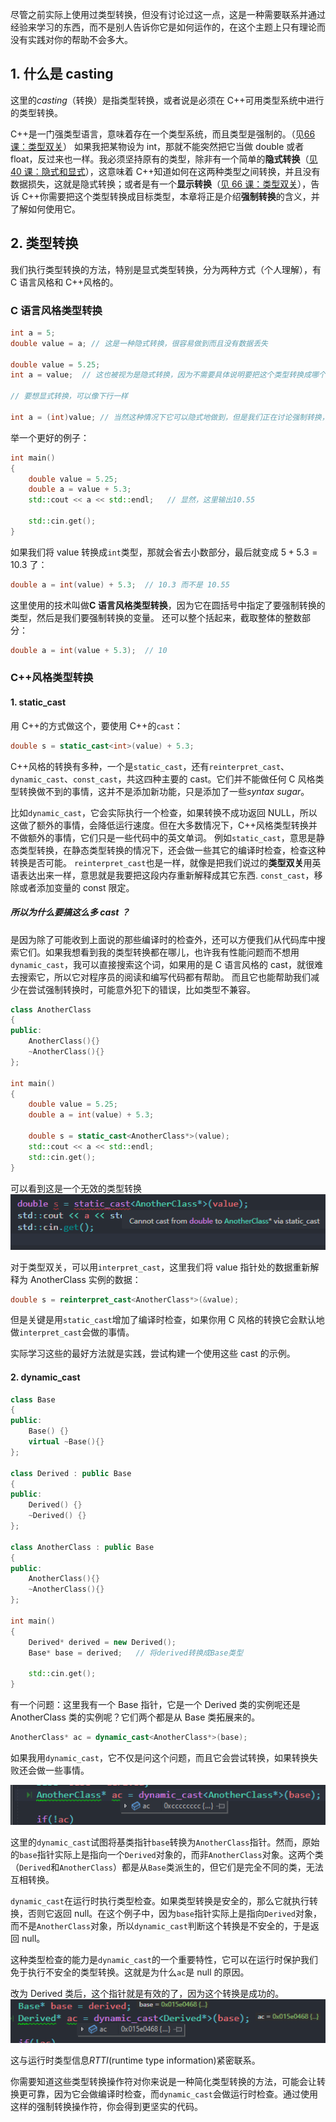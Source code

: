 尽管之前实际上使用过类型转换，但没有讨论过这一点，这是一种需要联系并通过经验来学习的东西，而不是别人告诉你它是如何运作的，在这个主题上只有理论而没有实践对你的帮助不会多大。

## 1. 什么是 casting

这里的*casting*（转换）是指类型转换，或者说是必须在 C++可用类型系统中进行的类型转换。

C++是一门强类型语言，意味着存在一个类型系统，而且类型是强制的。（见[66 课：类型双关](66%20Type%20Punning%20in%20C++.md#^4d9dfe)）
如果我把某物设为 int，那就不能突然把它当做 double 或者 float，反过来也一样。我必须坚持原有的类型，除非有一个简单的**隐式转换**（[见 40 课：隐式和显式](40%20Implicit%20Conversion%20and%20the%20Explicit%20Keyword%20in%20C++.md#^cde452)），这意味着 C++知道如何在这两种类型之间转换，并且没有数据损失，这就是隐式转换；或者是有一个**显示转换**（[见 66 课：类型双关](66%20Type%20Punning%20in%20C++.md#^f3904d)），告诉 C++你需要把这个类型转换成目标类型，本章将正是介绍**强制转换**的含义，并了解如何使用它。

## 2. 类型转换

我们执行类型转换的方法，特别是显式类型转换，分为两种方式（个人理解），有 C 语言风格和 C++风格的。

### C 语言风格类型转换

```cpp
int a = 5;
double value = a; // 这是一种隐式转换，很容易做到而且没有数据丢失

double value = 5.25;
int a = value;  // 这也被视为是隐式转换，因为不需要具体说明要把这个类型转换成哪个类型

// 要想显式转换，可以像下行一样

int a = (int)value; // 当然这种情况下它可以隐式地做到，但是我们正在讨论强制转换，所以先这样写
```

举一个更好的例子：

```cpp
int main()
{
	double value = 5.25;
	double a = value + 5.3;
	std::cout << a << std::endl;   // 显然，这里输出10.55

	std::cin.get();
}
```

如果我们将 value 转换成`int`类型，那就会省去小数部分，最后就变成 $5+5.3=10.3$ 了：

```cpp
double a = int(value) + 5.3;  // 10.3 而不是 10.55
```

这里使用的技术叫做**C 语言风格类型转换**，因为它在圆括号中指定了要强制转换的类型，然后是我们要强制转换的变量。
还可以整个括起来，截取整体的整数部分：

```cpp
double a = int(value + 5.3);  // 10
```

### C++风格类型转换

#### 1. static_cast

用 C++的方式做这个，要使用 C++的`cast`：

```cpp
double s = static_cast<int>(value) + 5.3;
```

C++风格的转换有多种，一个是`static_cast`，还有`reinterpret_cast`、`dynamic_cast`、`const_cast`，共这四种主要的 cast。它们并不能做任何 C 风格类型转换做不到的事情，这并不是添加新功能，只是添加了一些*syntax sugar*。

比如`dynamic_cast`，它会实际执行一个检查，如果转换不成功返回 NULL，所以这做了额外的事情，会降低运行速度。但在大多数情况下，C++风格类型转换并不做额外的事情，它们只是一些代码中的英文单词。
例如`static_cast`，意思是静态类型转换，在静态类型转换的情况下，还会做一些其它的编译时检查，检查这种转换是否可能。
`reinterpret_cast`也是一样，就像是把我们说过的**类型双关**用英语表达出来一样，意思就是我要把这段内存重新解释成其它东西.
`const_cast`，移除或者添加变量的 const 限定。

##### 所以为什么要搞这么多 cast ？

是因为除了可能收到上面说的那些编译时的检查外，还可以方便我们从代码库中搜索它们。如果我想看到我的类型转换都在哪儿，也许我有性能问题而不想用`dynamic_cast`，我可以直接搜索这个词，如果用的是 C 语言风格的 cast，就很难去搜索它，所以它对程序员的阅读和编写代码都有帮助。
而且它也能帮助我们减少在尝试强制转换时，可能意外犯下的错误，比如类型不兼容。

```cpp
class AnotherClass
{
public:
	AnotherClass(){}
	~AnotherClass(){}
};

int main()
{
	double value = 5.25;
	double a = int(value) + 5.3;

	double s = static_cast<AnotherClass*>(value);
	std::cout << a << std::endl;
	std::cin.get();
}
```

可以看到这是一个无效的类型转换
![](./storage%20bag/Pasted%20image%2020230727161515.png)

对于类型双关，可以用`interpret_cast`，这里我们将 value 指针处的数据重新解释为 AnotherClass 实例的数据：

```cpp
double s = reinterpret_cast<AnotherClass*>(&value);
```

但是关键是用`static_cast`增加了编译时检查，如果你用 C 风格的转换它会默认地做`interpret_cast`会做的事情。

实际学习这些的最好方法就是实践，尝试构建一个使用这些 cast 的示例。

#### 2. dynamic_cast

```cpp
class Base
{
public:
	Base() {}
	virtual ~Base(){}
};

class Derived : public Base
{
public:
	Derived() {}
	~Derived() {}
};

class AnotherClass : public Base
{
public:
	AnotherClass(){}
	~AnotherClass(){}
};

int main()
{
	Derived* derived = new Derived();
	Base* base = derived;   // 将derived转换成Base类型

	std::cin.get();
}
```

有一个问题：这里我有一个 Base 指针，它是一个 Derived 类的实例呢还是 AnotherClass 类的实例呢？它们两个都是从 Base 类拓展来的。

```cpp
AnotherClass* ac = dynamic_cast<AnotherClass*>(base);
```

如果我用`dynamic_cast`，它不仅是问这个问题，而且它会尝试转换，如果转换失败还会做一些事情。

![](./storage%20bag/Pasted%20image%2020230727163407.png)

这里的`dynamic_cast`试图将基类指针`base`转换为`AnotherClass`指针。然而，原始的`base`指针实际上是指向一个`Derived`对象的，而非`AnotherClass`对象。这两个类（`Derived`和`AnotherClass`）都是从`Base`类派生的，但它们是完全不同的类，无法互相转换。

`dynamic_cast`在运行时执行类型检查。如果类型转换是安全的，那么它就执行转换，否则它返回 null。在这个例子中，因为`base`指针实际上是指向`Derived`对象，而不是`AnotherClass`对象，所以`dynamic_cast`判断这个转换是不安全的，于是返回 null。

这种类型检查的能力是`dynamic_cast`的一个重要特性，它可以在运行时保护我们免于执行不安全的类型转换。这就是为什么`ac`是 null 的原因。

改为 Derived 类后，这个指针就是有效的了，因为这个转换是成功的。
![](./storage%20bag/Pasted%20image%2020230727163921.png)

这与运行时类型信息*RTTI*(runtime type information)紧密联系。

你需要知道这些类型转换操作符对你来说是一种简化类型转换的方法，可能会让转换更可靠，因为它会做编译时检查，而`dynamic_cast`会做运行时检查。通过使用这样的强制转换操作符，你会得到更坚实的代码。
